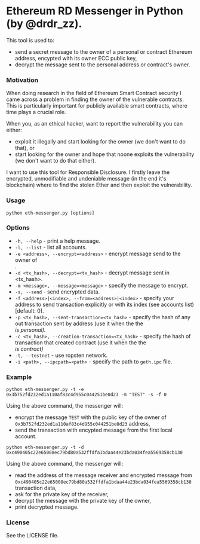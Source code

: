 Ethereum RD Messenger in Python (by @drdr_zz).
========================================

This tool is used to:
* send a secret message to the owner of a personal or contract Ethereum address, encypted with its owner ECC public key,
* decrypt the message sent to the personal address or contract's owner.

### Motivation

When doing research in the field of Ethereum Smart Contract security I came across a problem in finding the owner of the vulnerable contracts. This is particularly important for publicly available smart contracts, where time plays a crucial role.

When you, as an ethical hacker, want to report the vulnerability you can either:
* exploit it illegally and start looking for the owner (we don't want to do that), or
* start looking for the owner and hope that noone exploits the vulnerability (we don't want to do that either).

I want to use this tool for Responsible Disclosure. I firstly leave the encrypted, unmodifiable and undeniable message (in the end it's blockchain) where to find the stolen Ether and then exploit the vulnerability.

### Usage

```
python eth-messenger.py [options]
```

### Options

* `-h, --help` - print a help message.
* `-l, --list` - list all accounts.
* `-e <address>, --encrypt=<address>` - encrypt message send to the owner of <address>.
* `-d <tx_hash>, --decrypt=<tx_hash>` - decrypt message sent in <tx_hash>.
* `-m <message>, --message=<message>` - specify the message to encrypt.
* `-s, --send` - send encrypted data.
* `-f <address>|<index>, --from=<address>|<index>` - specify your address to send transaction explicitly or with its index (see accounts list) [default: 0].
* `-p <tx_hash>, --sent-transaction=<tx_hash>` - specify the hash of any out transaction sent by address (use it when the the <address> is personal).
* `-c <tx_hash>, --creation-transaction=<tx_hash>` - specify the hash of transaction that created contract (use it when the the <address> is contract)
* `-t, --testnet` -  use ropsten network.
* `-i <path>, --ipcpath=<path>` - specify the path to `geth.ipc` file.

### Example

```
python eth-messenger.py -t -e 0x3b752fd232ed1a110af83c4d955c044251be0d23 -m "TEST" -s -f 0
```

Using the above command, the messenger will:
* encrypt the message `TEST` with the public key of the owner of `0x3b752fd232ed1a110af83c4d955c044251be0d23` address,
* send the transaction with encypted message from the first local account.


```
python eth-messenger.py -t -d 0xc490405c22e65008ec79bd80a532ffdfa1bdaa44e23bda034fea5569358cb130
```

Using the above command, the messenger will:
* read the address of the message receiver and encrypted message from `0xc490405c22e65008ec79bd80a532ffdfa1bdaa44e23bda034fea5569358cb130` transaction data,
* ask for the private key of the receiver,
* decrypt the message with the private key of the owner,
* print decrypted message.

### License 

See the LICENSE file.